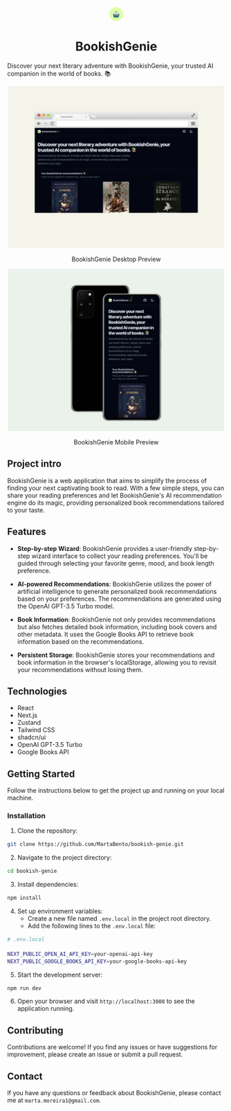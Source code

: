 <div align="center">
  <img src="public/favicon-32x32.png" alt="BookishGenie Logo" width="32">
  <h1 align="center">BookishGenie</h1>
</div>

Discover your next literary adventure with BookishGenie, your trusted AI companion in the world of books. 📚

<div align="center">
  <img src="public/desktop-preview.png" alt="BookishGenie Desktop Preview" width="500">
  <p align="center">BookishGenie Desktop Preview</h1>
</div>

<div align="center">
  <img src="public/mobile-preview.png" alt="BookishGenie Mobile Preview" width="500">
  <p align="center">BookishGenie Mobile Preview</h1>
</div>


## Project intro

BookishGenie is a web application that aims to simplify the process of finding your next captivating book to read. With a few simple steps, you can share your reading preferences and let BookishGenie's AI recommendation engine do its magic, providing personalized book recommendations tailored to your taste.

## Features

- **Step-by-step Wizard**: BookishGenie provides a user-friendly step-by-step wizard interface to collect your reading preferences. You'll be guided through selecting your favorite genre, mood, and book length preference.

- **AI-powered Recommendations**: BookishGenie utilizes the power of artificial intelligence to generate personalized book recommendations based on your preferences. The recommendations are generated using the OpenAI GPT-3.5 Turbo model.

- **Book Information**: BookishGenie not only provides recommendations but also fetches detailed book information, including book covers and other metadata. It uses the Google Books API to retrieve book information based on the recommendations.

- **Persistent Storage**: BookishGenie stores your recommendations and book information in the browser's localStorage, allowing you to revisit your recommendations without losing them.

## Technologies

- React
- Next.js
- Zustand
- Tailwind CSS
- shadcn/ui
- OpenAI GPT-3.5 Turbo
- Google Books API

## Getting Started

Follow the instructions below to get the project up and running on your local machine.

### Installation

1. Clone the repository:

```bash
git clone https://github.com/MartaBento/bookish-genie.git
```

2. Navigate to the project directory:

```bash
cd bookish-genie
```

3. Install dependencies:

```bash
npm install
```

4. Set up environment variables:
    - Create a new file named `.env.local` in the project root directory.
   - Add the following lines to the `.env.local` file:

```bash
# .env.local

NEXT_PUBLIC_OPEN_AI_API_KEY=your-openai-api-key
NEXT_PUBLIC_GOOGLE_BOOKS_API_KEY=your-google-books-api-key
```

5. Start the development server:

```bash
npm run dev
```

6. Open your browser and visit `http://localhost:3000` to see the application running.

## Contributing

Contributions are welcome! If you find any issues or have suggestions for improvement, please create an issue or submit a pull request.

## Contact

If you have any questions or feedback about BookishGenie, please contact me at `marta.moreira1@gmail.com`.